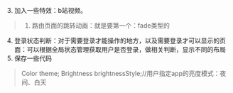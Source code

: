 <!--
 * @Description: 
 * @version: 
 * @Author: lxw
 * @Date: 2019-11-22 09:54:43
 * @LastEditors: lxw
 * @LastEditTime: 2019-12-09 16:03:46
 -->
<!-- TODO: -->
<!-- 1. 页面架构：必须搞完。 -->
<!-- 2. 页面主题配置：颜色 + 白天与夜间模式切换 -->
3. 加入一些特效：b站视频。
> 1. 路由页面的跳转动画：就是要第一个：fade类型的
4. 登录状态判断：对于需要登录才能操作的地方，以及需要登录才可以显示的页面：可以根据全局状态管理获取用户是否登录，做相关判断，显示不同的布局
5. 保存一些代码
>  Color theme;
>    Brightness brightnessStyle;//用户指定app的亮度模式：夜间、白天

